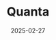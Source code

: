 ---  
layout: startup_page  
title: "Quanta"  
id: "usequanta.com"  
permalink: "/quantausequanta.com02272025/"  
website: "https://www.usequanta.com/"  
funding_round: "Seed"  
funding_amount: "$4.7M"  
investors: "Accel, basecase, Comma Capital, Elad Gil"  
about: "Quanta is an AI-powered accounting platform designed for software companies. It integrates with existing fintech tools to automate bookkeeping and generate real-time financial reports. The platform aims to improve efficiency for financial teams and business leaders."  
markets: "Accounting"  
hq: "San Francisco, California, United States"  
founded_year: ""  
linkedin: "https://www.linkedin.com/company/usequanta"  
twitter: ""  
instagram: ""  
facebook: ""  
crunchbase: "https://www.crunchbase.com/organization/quanta-3870"  
pitchbook: "https://pitchbook.com/profiles/company/53966-35"  

date_display: "27-Feb-2025"  
date: "2025-02-27"

# SEO Optimization  
meta_title: "Quanta - Seed Funding ($4.7M)"  
meta_description: "Quanta, Quanta is an AI-powered accounting platform designed for software companies. It integrates with existing fintech tools to automate bookkeeping and gen..."  
meta_keywords: "Quanta, Accounting, Seed funding"  
canonical_url: "https://startup.projectstartups.com/quantausequanta.com02272025/"  
---